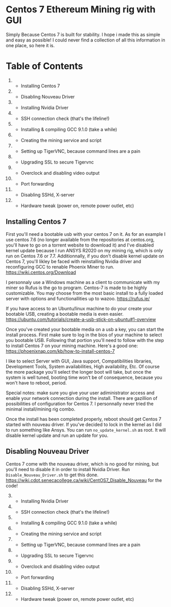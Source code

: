 # Centos 7 Ethereum Mining rig with GUI
Simply Because Centos 7 is built for stability. I hope i made this as simple and easy as possible! I could never find a collection of all this information in one place, so here it is.

# Table of Contents 
1. -  Installing Centos 7 
2. -  Disabling Nouveau Driver
3. -  Installing Nvidia Driver
4. -  SSH connection check (that's the lifeline!)
5. -  Installing & compiling GCC 9.1.0 (take a while)
6. -  Creating the mining service and script
7. -  Setting up TigerVNC, because command lines are a pain
8. -  Upgrading SSL to secure Tigervnc
9. -  Overclock and disabling video output 
10. - Port forwarding
11. - Disabling SSHd, X-server
12. - Hardware tweak (power on, remote power outlet, etc)

## Installing Centos 7

First you'll need a bootable usb with your centos 7 on it. As for an example I use centos 7.6 (no longer available from the repositories at centos.org, you'll have to go on a torrent website to download it) and I've disabled kernel update because I run ANSYS R2020 on my mining rig, which is only run on Centos 7.6 or 7.7. Additionnally, if you don't disable kernel update on Centos 7, you'll likley be faced with reinstalling Nvidia driver and reconfiguring GCC to renable Phoenix Miner to run.  
https://wiki.centos.org/Download
  
I personnaly use a Windows machine as a client to communicate with my miner so Rufus is the go to program. Centos-7 is made to be highly customizable. You may choose from the most basic install to a fully loaded server with options and functionallities up to wazoo. 
https://rufus.ie/   
  
If you have access to an Ubuntu/linux machine to do your create your bootable USB, creating a bootable media is even easier.  
https://ubuntu.com/tutorials/create-a-usb-stick-on-ubuntu#1-overview  

Once you've created your bootable media on a usb a key, you can start the install process. First make sure to log in the bios of your machine to select you bootable USB. Following that portion you'll need to follow with the step to install Centos 7 on your mining machine. Here's a good one:  
https://phoenixnap.com/kb/how-to-install-centos-7    

I like to select Server with GUI, Java support, Compatibilities libraries, Development Tools, System availabilities, High availability, Etc. Of course the more package you'll select the longer boot will take, but once the system is well tuned, booting time won't be of consequence, because you won't have to reboot, period.   

Special notes: make sure you give your user adiministrator access and enable your network connection during the install. There are gazillion of possibilities of configuration for Centos 7. I personnally never tried the minimal install/mining rig combo.  

Once the install has been completed properly, reboot should get Centos 7 started with nouveau driver. If you've decided to lock in the kernel as I did to run something like Ansys. You can run ```no_update_kernel.sh``` as root. It will disable kernel update and run an update for you. 

##  Disabling Nouveau Driver  
Centos 7 come with the nouveau driver, which is no good for mining, but you'll need to disable it in order to install Nvidia Driver. Run ```Disable_Nouveau_Driver.sh``` to get this done. https://wiki.cdot.senecacollege.ca/wiki/CentOS7_Disable_Nouveau for the code! 

3. -  Installing Nvidia Driver
4. -  SSH connection check (that's the lifeline!)
5. -  Installing & compiling GCC 9.1.0 (take a while)
6. -  Creating the mining service and script
7. -  Setting up TigerVNC, because command lines are a pain
8. -  Upgrading SSL to secure Tigervnc
9. -  Overclock and disabling video output 
10. - Port forwarding
11. - Disabling SSHd, X-server
12. - Hardware tweak (power on, remote power outlet, etc)
